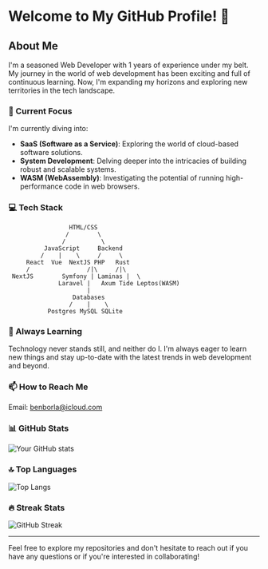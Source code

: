 # Welcome to My GitHub Profile! 👋

## About Me

I'm a seasoned Web Developer with 1 years of experience under my belt. My journey in the world of web development has been exciting and full of continuous learning. Now, I'm expanding my horizons and exploring new territories in the tech landscape.

### 🚀 Current Focus

I'm currently diving into:

- **SaaS (Software as a Service)**: Exploring the world of cloud-based software solutions.
- **System Development**: Delving deeper into the intricacies of building robust and scalable systems.
- **WASM (WebAssembly)**: Investigating the potential of running high-performance code in web browsers.

### 💻 Tech Stack

```
                 HTML/CSS
                /        \
               /          \
          JavaScript     Backend
         /    |    \     /     \
     React  Vue  NextJS PHP   Rust
     /                /|\     /|\
 NextJS        Symfony | Laminas |  \
              Laravel |   Axum Tide Leptos(WASM)
                      |
                  Databases
                 /    |    \
           Postgres MySQL SQLite
```

### 🌱 Always Learning

Technology never stands still, and neither do I. I'm always eager to learn new things and stay up-to-date with the latest trends in web development and beyond.

### 📫 How to Reach Me

Email: benborla@icloud.com

### 📊 GitHub Stats

![Your GitHub stats](https://github-readme-stats.vercel.app/api?username=huuduy117&show_icons=true&theme=radical)

### 🔝 Top Languages

![Top Langs](https://github-readme-stats.vercel.app/api/top-langs/?username=huuduy117&layout=compact&theme=radical)

### 🔥 Streak Stats

![GitHub Streak](https://github-readme-streak-stats.herokuapp.com/?user=huuduy117&theme=radical)

---

Feel free to explore my repositories and don't hesitate to reach out if you have any questions or if you're interested in collaborating!

